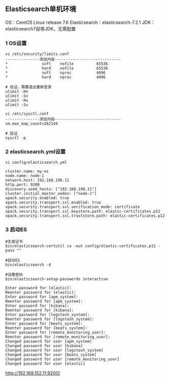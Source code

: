 ## Elasticsearch单机环境

OS：CentOS Linux release 7.6
Elasticsearch：elasticsearch-7.2.1
JDK：elasticsearch7自带JDK，无需配置



### 1 OS设置

```shell
vi /etc/security/limits.conf
---------------添加内容-----------------------------
*               soft    nofile          65536
*               hard    nofile          65536
*               soft    nproc           4096
*               hard    nproc           4096
```

```shell
# 验证，需要退出重新登录
ulimit -Hn
ulimit -Sn
ulimit -Hu
ulimit -Su
```



```shell
vi /etc/sysctl.conf
---------------添加内容-----------------------------
vm.max_map_count=262144
```

```shell
# 验证
sysctl -p
```



### 2 elasticsearch.yml设置

```shell
vi config/elasticsearch.yml
```

```
cluster.name: my-es
node.name: node-1
network.host: 192.168.198.11
http.port: 9200
discovery.seed_hosts: ["192.168.198.11"]
cluster.initial_master_nodes: ["node-1"]
xpack.security.enabled: true
xpack.security.transport.ssl.enabled: true
xpack.security.transport.ssl.verification_mode: certificate 
xpack.security.transport.ssl.keystore.path: elastic-certificates.p12 
xpack.security.transport.ssl.truststore.path: elastic-certificates.p12
```



### 3 启动ES

```shell
#生成证书
bin/elasticsearch-certutil ca -out config/elastic-certificates.p12 -pass ""

#启动ES
bin/elasticsearch -d

#设置密码
bin/elasticsearch-setup-passwords interactive
```

```
Enter password for [elastic]: 
Reenter password for [elastic]: 
Enter password for [apm_system]: 
Reenter password for [apm_system]: 
Enter password for [kibana]: 
Reenter password for [kibana]: 
Enter password for [logstash_system]: 
Reenter password for [logstash_system]: 
Enter password for [beats_system]: 
Reenter password for [beats_system]: 
Enter password for [remote_monitoring_user]: 
Reenter password for [remote_monitoring_user]: 
Changed password for user [apm_system]
Changed password for user [kibana]
Changed password for user [logstash_system]
Changed password for user [beats_system]
Changed password for user [remote_monitoring_user]
Changed password for user [elastic]
```





http://192.168.152.11:9200/




